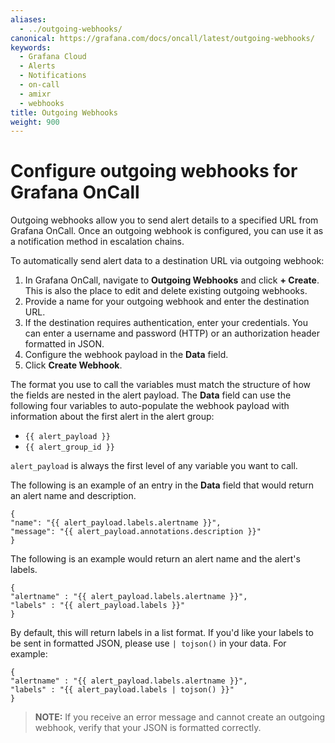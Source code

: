```yaml
---
aliases:
  - ../outgoing-webhooks/
canonical: https://grafana.com/docs/oncall/latest/outgoing-webhooks/
keywords:
  - Grafana Cloud
  - Alerts
  - Notifications
  - on-call
  - amixr
  - webhooks
title: Outgoing Webhooks
weight: 900
---
```


# Configure outgoing webhooks for Grafana OnCall

Outgoing webhooks allow you to send alert details to a specified URL from Grafana OnCall. Once an outgoing webhook is
configured, you can use it as a notification method in escalation chains.

To automatically send alert data to a destination URL via outgoing webhook:

1. In Grafana OnCall, navigate to **Outgoing Webhooks** and click **+ Create**.
   This is also the place to edit and delete existing outgoing webhooks.
2. Provide a name for your outgoing webhook and enter the destination URL.
3. If the destination requires authentication, enter your credentials.
   You can enter a username and password (HTTP) or an authorization header formatted in JSON.
4. Configure the webhook payload in the **Data** field.
5. Click **Create Webhook**.

The format you use to call the variables must match the structure of how the fields are nested in the alert payload.
The **Data** field can use the following four variables to auto-populate the webhook payload with information about
the first alert in the alert group:

- `{{ alert_payload }}`
- `{{ alert_group_id }}`

`alert_payload` is always the first level of any variable you want to call.

The following is an example of an entry in the **Data** field that would return an alert name and description.

    {
    "name": "{{ alert_payload.labels.alertname }}",
    "message": "{{ alert_payload.annotations.description }}"
    }

The following is an example would return an alert name and the alert's labels.

    {
    "alertname" : "{{ alert_payload.labels.alertname }}",
    "labels" : "{{ alert_payload.labels }}"
    }

By default, this will return labels in a list format. If you'd like your labels to be sent in formatted JSON, please use `| tojson()` in your data. For example:

    {
    "alertname" : "{{ alert_payload.labels.alertname }}",
    "labels" : "{{ alert_payload.labels | tojson() }}"
    }

> **NOTE:** If you receive an error message and cannot create an outgoing webhook, verify that your JSON is
> formatted correctly.
